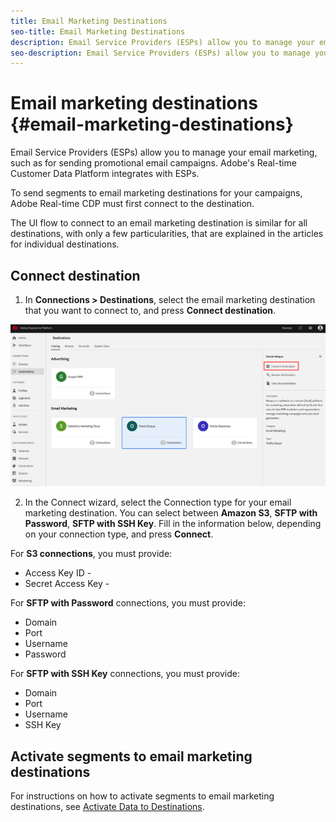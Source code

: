```yaml
---
title: Email Marketing Destinations
seo-title: Email Marketing Destinations
description: Email Service Providers (ESPs) allow you to manage your email marketing, such as for sending promotional email campaigns.
seo-description: Email Service Providers (ESPs) allow you to manage your email marketing, such as for sending promotional email campaigns.
---
```


# Email marketing destinations {#email-marketing-destinations}

Email Service Providers (ESPs) allow you to manage your email marketing, such as for sending promotional email campaigns. Adobe's Real-time Customer Data Platform integrates with ESPs.

To send segments to email marketing destinations for your campaigns, Adobe Real-time CDP must first connect to the destination.

The UI flow to connect to an email marketing destination is similar for all destinations, with only a few particularities, that are explained in the articles for individual destinations.

## Connect destination

1. In **Connections > Destinations**, select the email marketing destination that you want to connect to, and press **Connect destination**.

![Connect to destination](/help/rtcdp/destinations/assets/connect-destination.png)

2. In the Connect wizard, select the Connection type for your email marketing destination. You can select between **Amazon S3**, **SFTP with Password**, **SFTP with SSH Key**. Fill in the information below, depending on your connection type, and press **Connect**.

For **S3 connections**, you must provide:
* Access Key ID - 
* Secret Access Key - 

For **SFTP with Password** connections, you must provide:
* Domain
* Port
* Username
* Password

For **SFTP with SSH Key** connections, you must provide:
* Domain
* Port
* Username
* SSH Key

## Activate segments to email marketing destinations

For instructions on how to activate segments to email marketing destinations, see [Activate Data to Destinations](/help/rtcdp/destinations/activate-destinations.md).